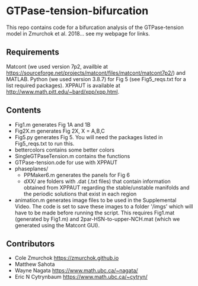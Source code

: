 # GTPase-tension-bifurcation

This repo contains code for a bifurcation analysis of the GTPase-tension model in Zmurchok et al. 2018... see my webpage for links.

## Requirements

Matcont (we used version 7p2, availble at https://sourceforge.net/projects/matcont/files/matcont/matcont7p2/) and MATLAB. Python (we used version 3.8.7) for Fig 5 (see Fig5_reqs.txt for a list required packages). XPPAUT is available at http://www.math.pitt.edu/~bard/xpp/xpp.html.

## Contents

- Fig1.m generates Fig 1A and 1B
- Fig2X.m generates Fig 2X, X = A,B,C
- Fig5.py generates Fig 5. You will need the packages listed in Fig5_reqs.txt to run this.
- bettercolors contains some better colors
- SingleGTPaseTension.m contains the functions
- GTPase-tension.ode for use with XPPAUT
- phaseplanes/
    - PPMaker6.m generates the panels for Fig 6
    - dXX/ are folders with .dat (.txt files) that contain information obtained from XPPAUT regarding the stable/unstable manifolds and the periodic solutions that exist in each region
- animation.m generates image files to be used in the Supplemental Video. The code is set to save these images to a folder '/imgs' which will have to be made before running the script. This requires Fig1.mat (generated by Fig1.m) and 2par-HSN-to-upper-NCH.mat (which we generated using the Matcont GUI). 

## Contributors

- Cole Zmurchok https://zmurchok.github.io
- Matthew Sahota
- Wayne Nagata https://www.math.ubc.ca/~nagata/
- Eric N Cytrynbaum https://www.math.ubc.ca/~cytryn/
